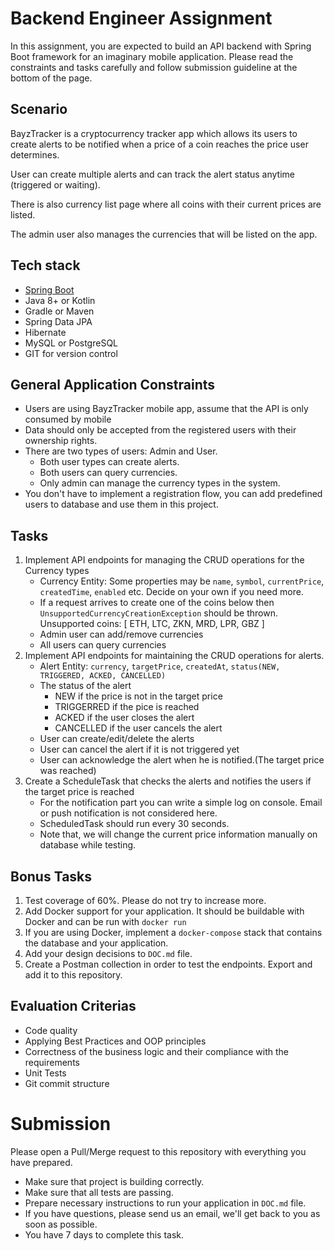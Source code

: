# Backend Engineer Assignment
In this assignment, you are expected to build an API backend with Spring Boot framework for an imaginary mobile application. Please read the constraints and tasks carefully and follow submission guideline at the bottom of the page.

## Scenario
BayzTracker is a cryptocurrency tracker app which allows its users to create alerts to be notified when a price of a coin reaches the price user determines.

User can create multiple alerts and can track the alert status anytime (triggered or waiting).

There is also currency list page where all coins with their current prices are listed.

The admin user also manages the currencies that will be listed on the app.

## Tech stack
- [Spring Boot](https://spring.io/projects/spring-boot)
- Java 8+ or Kotlin
- Gradle or Maven
- Spring Data JPA
- Hibernate
- MySQL or PostgreSQL
- GIT for version control

## General Application Constraints
- Users are using BayzTracker mobile app, assume that the API is only consumed by mobile
- Data should only be accepted from the registered users with their ownership rights.
- There are two types of users: Admin and User.
    - Both user types can create alerts.
    - Both users can query currencies.
    - Only admin can manage the currency types in the system.
- You don't have to implement a registration flow, you can add predefined users to database and use them in this project.

## Tasks
1. Implement API endpoints for managing the CRUD operations for the Currency types
    - Currency Entity: Some properties may be `name`, `symbol`, `currentPrice`, `createdTime`, `enabled` etc. Decide on your own if you need more.
    - If a request arrives to create one of the coins below then `UnsupportedCurrencyCreationException` should be thrown. Unsupported coins: [ ETH, LTC, ZKN, MRD, LPR, GBZ ]
    - Admin user can add/remove currencies
    - All users can query currencies
2. Implement API endpoints for maintaining the CRUD operations for alerts.
    - Alert Entity: `currency`, `targetPrice`, `createdAt`, `status(NEW, TRIGGERED, ACKED, CANCELLED)`
    - The status of the alert
        - NEW if the price is not in the target price
        - TRIGGERRED if the pice is reached
        - ACKED if the user closes the alert
        - CANCELLED if the user cancels the alert
    - User can create/edit/delete the alerts
    - User can cancel the alert if it is not triggered yet
    - User can acknowledge the alert when he is notified.(The target price was reached)
3. Create a ScheduleTask that checks the alerts and notifies the users if the target price is reached
    - For the notification part you can write a simple log on console. Email or push notification is not considered here.
    - ScheduledTask should run every 30 seconds. 
    - Note that, we will change the current price information manually on database while testing.

## Bonus Tasks
1. Test coverage of 60%. Please do not try to increase more.
2. Add Docker support for your application. It should be buildable with Docker and can be run with `docker run`
3. If you are using Docker, implement a `docker-compose` stack that contains the database and your application.
4. Add your design decisions to `DOC.md` file.
5. Create a Postman collection in order to test the endpoints. Export and add it to this repository.

## Evaluation Criterias
- Code quality
- Applying Best Practices and OOP principles
- Correctness of the business logic and their compliance with the requirements
- Unit Tests
- Git commit structure

# Submission
Please open a Pull/Merge request to this repository with everything you have prepared.

- Make sure that project is building correctly.
- Make sure that all tests are passing.
- Prepare necessary instructions to run your application in `DOC.md` file.
- If you have questions, please send us an email, we'll get back to you as soon as possible.
- You have 7 days to complete this task. 
